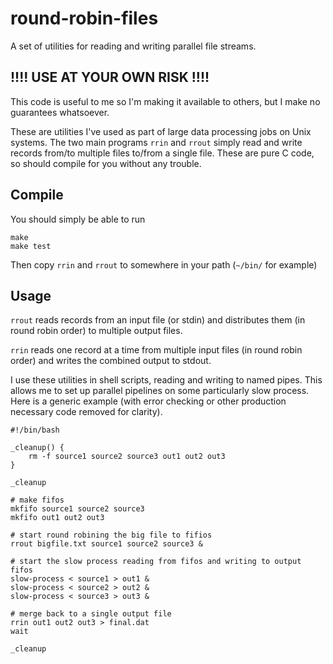 # round-robin-files
A set of utilities for reading and writing parallel file streams.

## !!!! USE AT YOUR OWN RISK !!!!
This code is useful to me so I'm making it available to others, but I make no guarantees whatsoever.

These are utilities I've used as part of large data processing jobs on Unix
systems. The two main programs `rrin` and `rrout` simply read and write
records from/to multiple files to/from a single file. These are pure C
code, so should compile for you without any trouble.

## Compile

You should simply be able to run
```
make
make test
```

Then copy `rrin` and `rrout` to somewhere in your path (`~/bin/` for example)

## Usage

`rrout` reads records from an input file (or stdin) and distributes them (in
round robin order) to multiple output files.

`rrin` reads one record at a time from multiple input files (in round robin
order) and writes the combined output to stdout.

I use these utilities in shell scripts, reading and writing to named pipes.
This allows me to set up parallel pipelines on some particularly slow process.
Here is a generic example (with error checking or other production necessary
code removed for clarity).

    #!/bin/bash

    _cleanup() {
        rm -f source1 source2 source3 out1 out2 out3
    }

    _cleanup

    # make fifos
    mkfifo source1 source2 source3
    mkfifo out1 out2 out3

    # start round robining the big file to fifios
    rrout bigfile.txt source1 source2 source3 &

    # start the slow process reading from fifos and writing to output fifos
    slow-process < source1 > out1 &
    slow-process < source2 > out2 &
    slow-process < source3 > out3 &

    # merge back to a single output file
    rrin out1 out2 out3 > final.dat
    wait

    _cleanup
